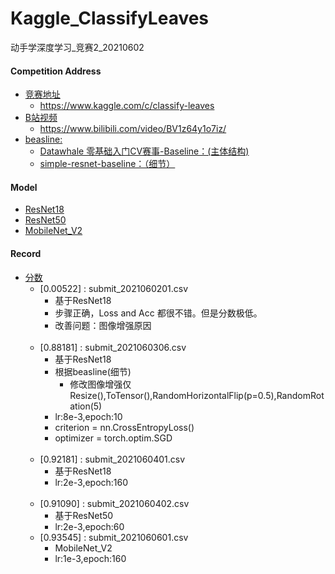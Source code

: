 # Kaggle_ClassifyLeaves
动手学深度学习_竞赛2_20210602

#### Competition Address
* [竞赛地址](#https://www.kaggle.com/c/classify-leaves)<br>
    * https://www.kaggle.com/c/classify-leaves
* [B站视频](#https://www.bilibili.com/video/BV1z64y1o7iz/)<br>
    * https://www.bilibili.com/video/BV1z64y1o7iz/
* [beasline: ](#)
    * [Datawhale 零基础入门CV赛事-Baseline：(主体结构)](https://tianchi.aliyun.com/notebook-ai/detail?postId=108342)
    * [simple-resnet-baseline：（细节）](https://www.kaggle.com/nekokiku/simple-resnet-baseline)


#### Model
* [ResNet18](#)
* [ResNet50](#)
* [MobileNet_V2](#)


#### Record 

* [分数](#)
  * [0.00522] : submit_2021060201.csv
    * 基于ResNet18
    * 步骤正确，Loss and Acc 都很不错。但是分数极低。
    * 改善问题：图像增强原因
    <br>
  * [0.88181] : submit_2021060306.csv
    * 基于ResNet18
    * 根据beasline(细节)
      * 修改图像增强仅Resize(),ToTensor(),RandomHorizontalFlip(p=0.5),RandomRotation(5)
    * lr:8e-3,epoch:10
    * criterion = nn.CrossEntropyLoss()
    * optimizer = torch.optim.SGD
    <br>
  * [0.92181] : submit_2021060401.csv
    * 基于ResNet18
    * lr:2e-3,epoch:160
    <br>
  * [0.91090] : submit_2021060402.csv 
    * 基于ResNet50
    * lr:2e-3,epoch:60
  * [0.93545] : submit_2021060601.csv
    * MobileNet_V2
    * lr:1e-3,epoch:160
